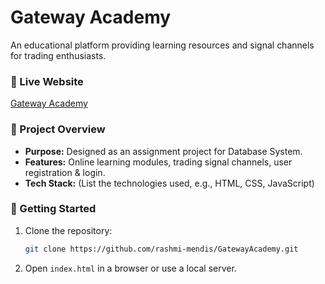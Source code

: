 # Gateway Academy  

An educational platform providing learning resources and signal channels for trading enthusiasts.  

### 🔗 Live Website  
[Gateway Academy](https://rashmi-mendis.github.io/GatewayAcademy/)  

### 📂 Project Overview  
- **Purpose:** Designed as an assignment project for Database System.  
- **Features:** Online learning modules, trading signal channels, user registration & login.  
- **Tech Stack:** (List the technologies used, e.g., HTML, CSS, JavaScript)  

### 🚀 Getting Started  
1. Clone the repository:  
   ```sh
   git clone https://github.com/rashmi-mendis/GatewayAcademy.git
   ```  
2. Open `index.html` in a browser or use a local server.  
